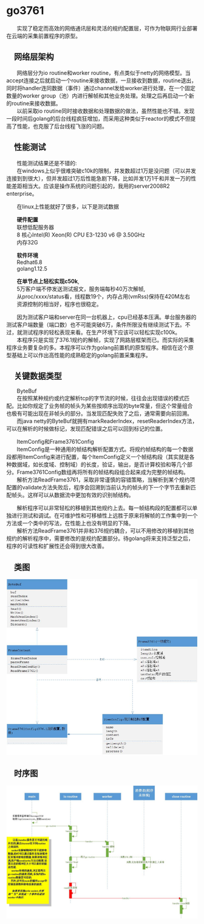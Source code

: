 # go3761

&nbsp;&nbsp;&nbsp;&nbsp;&nbsp;&nbsp;&nbsp;实现了稳定而高效的网络通讯层和灵活的规约配置层，可作为物联网行业部署在云端的采集前置程序的原型。

&nbsp;&nbsp;&nbsp;&nbsp;网络层架构
-----------------------------------------------

&nbsp;&nbsp;&nbsp;&nbsp;&nbsp;&nbsp;&nbsp;网络层分为io routine和worker routine，有点类似于netty的网络模型。当accept连接之后就启动一个routine来接收数据，一旦接收到数据，routine退出，同时将handler连同数据（事件）通过channel发给worker进行处理，在一个固定数量的worker group（池）内进行解帧和其他业务处理。处理之后再启动一个新的routine来接收数据。<br/>
&nbsp;&nbsp;&nbsp;&nbsp;&nbsp;&nbsp;&nbsp;以前采取io routine同时接收数据和处理数据的做法，虽然性能也不错。发现一段时间后golang的后台线程疯狂增加，而采用这种类似于reactor的模式不但提高了性能，也克服了后台线程飞涨的问题。

&nbsp;&nbsp;&nbsp;&nbsp;性能测试
-------------------------------------
&nbsp;&nbsp;&nbsp;&nbsp;&nbsp;&nbsp;&nbsp;性能测试结果还是不错的:<br/>
&nbsp;&nbsp;&nbsp;&nbsp;&nbsp;&nbsp;&nbsp;在windows上似乎很难突破c10k的限制，并发数超过1万是没问题（可以并发连接到到很大），但并发超过1万后性能急剧下降，比如并发1万1千和并发一万的性能差距相当大。应该是操作系统的问题引起的，我用的server2008R2 enterprise。

&nbsp;&nbsp;&nbsp;&nbsp;&nbsp;&nbsp;&nbsp;在linux上性能就好了很多，以下是测试数据

&nbsp;&nbsp;&nbsp;&nbsp;&nbsp;&nbsp;&nbsp;**硬件配置**<br/>
&nbsp;&nbsp;&nbsp;&nbsp;&nbsp;&nbsp;&nbsp;联想低配服务器<br/>
&nbsp;&nbsp;&nbsp;&nbsp;&nbsp;&nbsp;&nbsp;8 核心Intel(R) Xeon(R) CPU E3-1230 v6 @ 3.50GHz<br/>
&nbsp;&nbsp;&nbsp;&nbsp;&nbsp;&nbsp;&nbsp;内存32G

&nbsp;&nbsp;&nbsp;&nbsp;&nbsp;&nbsp;&nbsp;**软件环境**<br/>
&nbsp;&nbsp;&nbsp;&nbsp;&nbsp;&nbsp;&nbsp;Redhat6.8<br/>
&nbsp;&nbsp;&nbsp;&nbsp;&nbsp;&nbsp;&nbsp;golang1.12.5

&nbsp;&nbsp;&nbsp;&nbsp;&nbsp;&nbsp;&nbsp;**在单节点上轻松实现c50k**,<br/>
&nbsp;&nbsp;&nbsp;&nbsp;&nbsp;&nbsp;&nbsp;5万客户端不停发送测试报文，服务端每秒40万次解帧,<br/>
&nbsp;&nbsp;&nbsp;&nbsp;&nbsp;&nbsp;&nbsp;从proc/xxxx/status看，线程数19个，内存占用(vmRss)保持在420M左右<br/>
&nbsp;&nbsp;&nbsp;&nbsp;&nbsp;&nbsp;&nbsp;资源控制的相当好，程序也很稳定。

&nbsp;&nbsp;&nbsp;&nbsp;&nbsp;&nbsp;&nbsp;因为测试客户端和server在同一台机器上，cpu已经基本压满。单台服务器的测试客户端数量（端口数）也不可能突破6万，条件所限没有继续测试下去。不过，就测试程序的轻松表现来看。在生产环境下应该可以轻松实现c100k。<br/>
&nbsp;&nbsp;&nbsp;&nbsp;&nbsp;&nbsp;&nbsp;本程序只是实现了376.1规约的解帧，实现了网路层框架而已。而实际的采集程序业务要复杂的多。本程序可以作为golang前置机的原型程序。相信在这个原型基础上可以作出高性能的成熟稳定的golang前置采集程序。

&nbsp;&nbsp;&nbsp;&nbsp;关键数据类型
------------------------------

&nbsp;&nbsp;&nbsp;&nbsp;&nbsp;&nbsp;&nbsp;ByteBuf<br/>
&nbsp;&nbsp;&nbsp;&nbsp;&nbsp;&nbsp;&nbsp;在按照某种规约或约定解析tcp的字节流的时候，往往会出现错误的模式匹配。比如你规定了业务帧的帧头为某些按顺序出现的byte常量，但这个常量组合也极有可能出现在非帧头的部分。当发现匹配失败了之后，通常需要向前回溯。<br/>
&nbsp;&nbsp;&nbsp;&nbsp;&nbsp;&nbsp;&nbsp;而java netty的ByteBuf就拥有markReaderIndex，resetReaderIndex方法，可以在解析的时候做标记，发现匹配错误之后可以回到标记的位置。


&nbsp;&nbsp;&nbsp;&nbsp;&nbsp;&nbsp;&nbsp;ItemConfig和Frame3761Config<br/>
&nbsp;&nbsp;&nbsp;&nbsp;&nbsp;&nbsp;&nbsp;ItemConfig是一种通用的帧结构解析配置方式。将规约帧结构的每一个数据段都用ItemConfig来进行配置，每个ItemConfig定义一个帧结构段（其实就是各种数据域，如长度域、控制域）的长度，验证，输出，是否计算校验和等几个部分。Frame3761Config数组再将所有的帧结构段组合起来成为完整的帧结构。<br/>
&nbsp;&nbsp;&nbsp;&nbsp;&nbsp;&nbsp;&nbsp;解析方法ReadFrame3761，采取非常谨慎的容错策略，当解析到某个规约项配置的validate方法失败后，程序会回溯到当前认为的帧头的下一个字节去重新匹配帧头。这样可以从数据流中更加有效的识别帧结构。

&nbsp;&nbsp;&nbsp;&nbsp;&nbsp;&nbsp;&nbsp;解析程序可以非常轻松的移植到其他规约上去。每一帧结构段的配置都可以单独进行测试和调试。在可维护性和可移植性上远胜于原来将解帧的工作集中到一个方法或一个类中的写法，在性能上也没有明显的下降。<br/>
&nbsp;&nbsp;&nbsp;&nbsp;&nbsp;&nbsp;&nbsp;解析方法ReadFrame3761并非和376规约耦合，可以不用修改的移植到其他规约的解析程序中，需要修改的是规约配置部分。待golang将来支持泛型之后，程序的可读性和扩展性还会得到很大改善。

&nbsp;&nbsp;&nbsp;&nbsp;类图
------------------------------
![此处输入图片的描述][1]
  
&nbsp;&nbsp;&nbsp;&nbsp;时序图
------------------------------
![此处输入图片的描述][2]


  [1]: https://github.com/jonenine/go3761/blob/master/doc/image/class.jpg
  [2]: https://github.com/jonenine/go3761/blob/master/doc/image/seq.jpg
